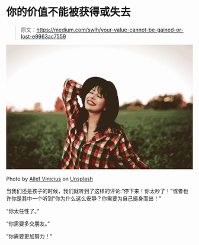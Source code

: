 # 你的价值不能被获得或失去

> 原文：<https://medium.com/swlh/your-value-cannot-be-gained-or-lost-e9963ac7559>

![](img/1205539f53c19c98ad2666ce7529ac84.png)

Photo by [Allef Vinicius](https://unsplash.com/photos/xLO2US0k97U?utm_source=unsplash&utm_medium=referral&utm_content=creditCopyText) on [Unsplash](https://unsplash.com/?utm_source=unsplash&utm_medium=referral&utm_content=creditCopyText)

当我们还是孩子的时候，我们就听到了这样的评论:“停下来！你太吵了！”或者也许你是其中一个听到“你为什么这么安静？你需要为自己挺身而出！”

“你太任性了。”

“你需要多交朋友。”

“你需要更加努力！”